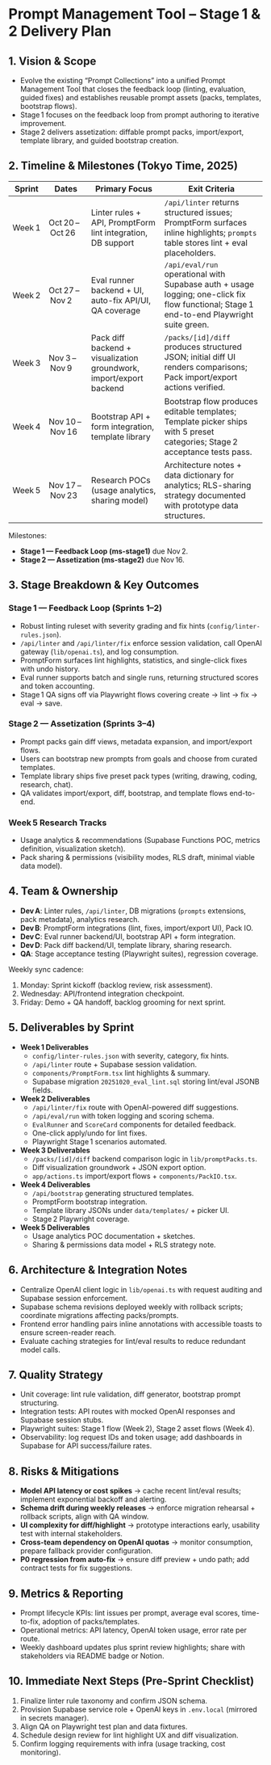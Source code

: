 # Prompt Management Tool – Stage 1 & 2 Delivery Plan

## 1. Vision & Scope
- Evolve the existing “Prompt Collections” into a unified Prompt Management Tool that closes the feedback loop (linting, evaluation, guided fixes) and establishes reusable prompt assets (packs, templates, bootstrap flows).
- Stage 1 focuses on the feedback loop from prompt authoring to iterative improvement.
- Stage 2 delivers assetization: diffable prompt packs, import/export, template library, and guided bootstrap creation.

## 2. Timeline & Milestones (Tokyo Time, 2025)
| Sprint | Dates | Primary Focus | Exit Criteria |
| --- | --- | --- | --- |
| Week 1 | Oct 20 – Oct 26 | Linter rules + API, PromptForm lint integration, DB support | `/api/linter` returns structured issues; PromptForm surfaces inline highlights; `prompts` table stores lint + eval placeholders. |
| Week 2 | Oct 27 – Nov 2 | Eval runner backend + UI, auto-fix API/UI, QA coverage | `/api/eval/run` operational with Supabase auth + usage logging; one-click fix flow functional; Stage 1 end-to-end Playwright suite green. |
| Week 3 | Nov 3 – Nov 9 | Pack diff backend + visualization groundwork, import/export backend | `/packs/[id]/diff` produces structured JSON; initial diff UI renders comparisons; Pack import/export actions verified. |
| Week 4 | Nov 10 – Nov 16 | Bootstrap API + form integration, template library | Bootstrap flow produces editable templates; Template picker ships with 5 preset categories; Stage 2 acceptance tests pass. |
| Week 5 | Nov 17 – Nov 23 | Research POCs (usage analytics, sharing model) | Architecture notes + data dictionary for analytics; RLS-sharing strategy documented with prototype data structures. |

Milestones:
- **Stage 1 — Feedback Loop (ms-stage1)** due Nov 2.
- **Stage 2 — Assetization (ms-stage2)** due Nov 16.

## 3. Stage Breakdown & Key Outcomes
### Stage 1 — Feedback Loop (Sprints 1–2)
- Robust linting ruleset with severity grading and fix hints (`config/linter-rules.json`).
- `/api/linter` and `/api/linter/fix` enforce session validation, call OpenAI gateway (`lib/openai.ts`), and log consumption.
- PromptForm surfaces lint highlights, statistics, and single-click fixes with undo history.
- Eval runner supports batch and single runs, returning structured scores and token accounting.
- Stage 1 QA signs off via Playwright flows covering create → lint → fix → eval → save.

### Stage 2 — Assetization (Sprints 3–4)
- Prompt packs gain diff views, metadata expansion, and import/export flows.
- Users can bootstrap new prompts from goals and choose from curated templates.
- Template library ships five preset pack types (writing, drawing, coding, research, chat).
- QA validates import/export, diff, bootstrap, and template flows end-to-end.

### Week 5 Research Tracks
- Usage analytics & recommendations (Supabase Functions POC, metrics definition, visualization sketch).
- Pack sharing & permissions (visibility modes, RLS draft, minimal viable data model).

## 4. Team & Ownership
- **Dev A**: Linter rules, `/api/linter`, DB migrations (`prompts` extensions, pack metadata), analytics research.
- **Dev B**: PromptForm integrations (lint, fixes, import/export UI), Pack IO.
- **Dev C**: Eval runner backend/UI, bootstrap API + form integration.
- **Dev D**: Pack diff backend/UI, template library, sharing research.
- **QA**: Stage acceptance testing (Playwright suites), regression coverage.

Weekly sync cadence:
1. Monday: Sprint kickoff (backlog review, risk assessment).
2. Wednesday: API/frontend integration checkpoint.
3. Friday: Demo + QA handoff, backlog grooming for next sprint.

## 5. Deliverables by Sprint
- **Week 1 Deliverables**
  - `config/linter-rules.json` with severity, category, fix hints.
  - `/api/linter` route + Supabase session validation.
  - `components/PromptForm.tsx` lint highlights & summary.
  - Supabase migration `20251020_eval_lint.sql` storing lint/eval JSONB fields.
- **Week 2 Deliverables**
  - `/api/linter/fix` route with OpenAI-powered diff suggestions.
  - `/api/eval/run` with token logging and scoring schema.
  - `EvalRunner` and `ScoreCard` components for detailed feedback.
  - One-click apply/undo for lint fixes.
  - Playwright Stage 1 scenarios automated.
- **Week 3 Deliverables**
  - `/packs/[id]/diff` backend comparison logic in `lib/promptPacks.ts`.
  - Diff visualization groundwork + JSON export option.
  - `app/actions.ts` import/export flows + `components/PackIO.tsx`.
- **Week 4 Deliverables**
  - `/api/bootstrap` generating structured templates.
  - PromptForm bootstrap integration.
  - Template library JSONs under `data/templates/` + picker UI.
  - Stage 2 Playwright coverage.
- **Week 5 Deliverables**
  - Usage analytics POC documentation + sketches.
  - Sharing & permissions data model + RLS strategy note.

## 6. Architecture & Integration Notes
- Centralize OpenAI client logic in `lib/openai.ts` with request auditing and Supabase session enforcement.
- Supabase schema revisions deployed weekly with rollback scripts; coordinate migrations affecting packs/prompts.
- Frontend error handling pairs inline annotations with accessible toasts to ensure screen-reader reach.
- Evaluate caching strategies for lint/eval results to reduce redundant model calls.

## 7. Quality Strategy
- Unit coverage: lint rule validation, diff generator, bootstrap prompt structuring.
- Integration tests: API routes with mocked OpenAI responses and Supabase session stubs.
- Playwright suites: Stage 1 flow (Week 2), Stage 2 asset flows (Week 4).
- Observability: log request IDs and token usage; add dashboards in Supabase for API success/failure rates.

## 8. Risks & Mitigations
- **Model API latency or cost spikes** → cache recent lint/eval results; implement exponential backoff and alerting.
- **Schema drift during weekly releases** → enforce migration rehearsal + rollback scripts, align with QA window.
- **UI complexity for diff/highlight** → prototype interactions early, usability test with internal stakeholders.
- **Cross-team dependency on OpenAI quotas** → monitor consumption, prepare fallback provider configuration.
- **P0 regression from auto-fix** → ensure diff preview + undo path; add contract tests for fix suggestions.

## 9. Metrics & Reporting
- Prompt lifecycle KPIs: lint issues per prompt, average eval scores, time-to-fix, adoption of packs/templates.
- Operational metrics: API latency, OpenAI token usage, error rate per route.
- Weekly dashboard updates plus sprint review highlights; share with stakeholders via README badge or Notion.

## 10. Immediate Next Steps (Pre-Sprint Checklist)
1. Finalize linter rule taxonomy and confirm JSON schema.
2. Provision Supabase service role + OpenAI keys in `.env.local` (mirrored in secrets manager).
3. Align QA on Playwright test plan and data fixtures.
4. Schedule design review for lint highlight UX and diff visualization.
5. Confirm logging requirements with infra (usage tracking, cost monitoring).
